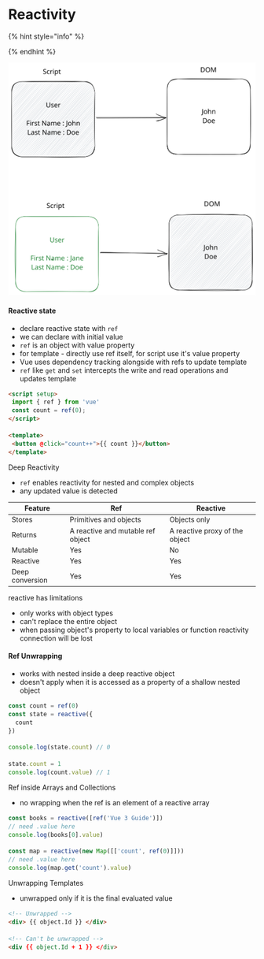 # Reactivity



{% hint style="info" %}

{% endhint %}



<img src="../../.gitbook/assets/file.excalidraw.svg" alt="" class="gitbook-drawing">





#### Reactive state

* declare reactive state with `ref`
* we can declare with initial value
* `ref` is an object with value property
* for template - directly use ref itself, for script use it's value property
* Vue uses dependency tracking alongside with refs to update template
* `ref` like `get` and `set` intercepts the write and read operations and updates template

```html
<script setup>
 import { ref } from 'vue'
 const count = ref(0); 
</script>

<template>
 <button @click="count++">{{ count }}</button>
</template>
```



Deep Reactivity

* `ref` enables reactivity for nested and complex objects&#x20;
* any updated value is detected





| Feature         | Ref                               | Reactive                       |
| --------------- | --------------------------------- | ------------------------------ |
| Stores          | Primitives and objects            | Objects only                   |
| Returns         | A reactive and mutable ref object | A reactive proxy of the object |
| Mutable         | Yes                               | No                             |
| Reactive        | Yes                               | Yes                            |
| Deep conversion | Yes                               | Yes                            |



reactive has limitations

* only works with object types
* can't replace the entire object
* when passing object's property to local variables or function reactivity connection will be lost





#### Ref Unwrapping

* works with nested inside a deep reactive object
* doesn't apply when it is accessed as a property of a shallow nested object

```javascript
const count = ref(0)
const state = reactive({
  count
})

console.log(state.count) // 0

state.count = 1
console.log(count.value) // 1
```



Ref inside Arrays and Collections

* no wrapping when the ref is an element of a reactive array

```javascript
const books = reactive([ref('Vue 3 Guide')])
// need .value here
console.log(books[0].value)

const map = reactive(new Map([['count', ref(0)]]))
// need .value here
console.log(map.get('count').value)
```



Unwrapping Templates

* unwrapped only if it is the final evaluated value

```html
<!-- Unwrapped -->
<div> {{ object.Id }} </div>

<!-- Can't be unwrapped -->
<div {{ object.Id + 1 }} </div>

```









